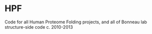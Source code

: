 HPF
===

Code for all Human Proteome Folding projects, and all of Bonneau
lab structure-side code c. 2010-2013
